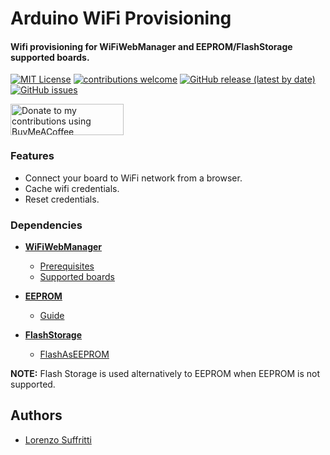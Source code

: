 
# Arduino WiFi Provisioning

#### Wifi provisioning for WiFiWebManager and EEPROM/FlashStorage supported boards.


[![MIT License](https://img.shields.io/badge/License-MIT-green.svg)](https://choosealicense.com/licenses/mit/) 
[![contributions welcome](https://img.shields.io/badge/contributions-welcome-brightgreen.svg?style=flat)](#Contributing)
[![GitHub release (latest by date)](https://img.shields.io/github/v/release/Suffro/InoWifiProvisioning?display_name=tag&include_prereleases)](#)
[![GitHub issues](https://img.shields.io/github/issues/Suffro/InoWifiProvisioning)](https://github.com/Suffro/InoWifiProvisioning/issues)

<a href="https://www.buymeacoffee.com/suffro" title="Donate to my contributions using BuyMeACoffee"><img src="https://cdn.buymeacoffee.com/buttons/v2/default-yellow.png" alt="Donate to my contributions using BuyMeACoffee" style="height: 50px !important;width: 181px !important;" ></a>

### Features

- Connect your board to WiFi network from a browser.
- Cache wifi credentials.
- Reset credentials.


### Dependencies

- [**WiFiWebManager**](https://github.com/khoih-prog/WiFiWebServer)
    - [Prerequisites](https://github.com/khoih-prog/WiFiWebServer/blob/master/README.md#prerequisites)
    - [Supported boards](https://github.com/khoih-prog/WiFiWebServer/blob/master/README.md#currently-supported-boards)

- [**EEPROM**](https://docs.arduino.cc/learn/built-in-libraries/eeprom)
    - [Guide](https://docs.arduino.cc/learn/programming/eeprom-guide)

- [**FlashStorage**](https://github.com/cmaglie/FlashStorage)
    - [FlashAsEEPROM](https://github.com/cmaglie/FlashStorage/blob/master/src/FlashAsEEPROM.h)
    
**NOTE:** Flash Storage is used alternatively to EEPROM when EEPROM is not supported.


## Authors

- [Lorenzo Suffritti](https://github.com/Suffro)
